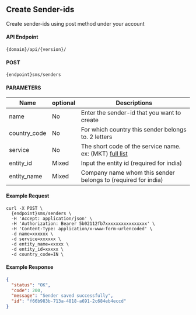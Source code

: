 ## Create Sender-ids

Create sender-ids using post method under your account

#### API Endpoint

```
{domain}/api/{version}/
```

#### POST

```
{endpoint}sms/senders
```

#### PARAMETERS

| Name         | optional | Descriptions                                                                                 |
| ------------ | -------- | -------------------------------------------------------------------------------------------- |
| name         | No       | Enter the sender-id that you want to create                                                  |
| country_code | No       | For which country this sender belongs to. 2 letters                                          |
| service      | No       | The short code of the service name. ex: (MKT) [full list](/docs/{version}/#content-products) |
| entity_id    | Mixed    | Input the entity id (required for india)                                                     |
| entity_name  | Mixed    | Company name whom this sender belongs to (required for india)                                |

#### Example Request

```
curl -X POST \
  {endpoint}sms/senders \
  -H 'Accept: application/json' \
  -H 'Authorization: Bearer 5b02112fb7xxxxxxxxxxxxxxxx' \
  -H 'Content-Type: application/x-www-form-urlencoded' \
  -d name=xxxxxx \
  -d service=xxxxxx \
  -d entity_name=xxxxx \
  -d entity_id=xxxxx \
  -d country_code=IN \
```

#### Example Response

```json
{
  "status": "OK",
  "code": 200,
  "message": "Sender saved successfully",
  "id": "f66b983b-713a-4818-a691-2c684eb4eccd"
}
```
